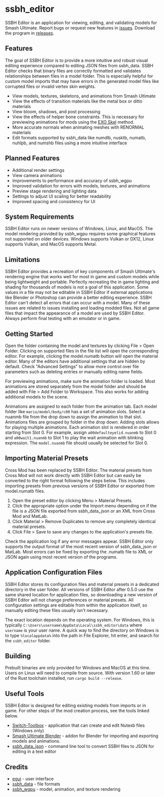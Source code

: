 # ssbh_editor
SSBH Editor is an application for viewing, editing, and validating models for Smash Ultimate. Report bugs or request new features in [issues](https://github.com/ScanMountGoat/ssbh_editor/issues). Download the program in [releases](https://github.com/ScanMountGoat/ssbh_editor/releases).

## Features
The goal of SSBH Editor is to provide a more intuitive and robust visual editing experience compared to editing JSON files from ssbh_data. 
SSBH Editor checks that binary files are correctly formatted and validates relationships between files in a model folder. This is especially 
helpful for custom model imports that may have errors in the generated model files like corrupted files or invalid vertex skin weights.

- View models, textures, skeletons, and animations from Smash Ultimate
- View the effects of transition materials like the metal box or ditto materials
- View bloom, shadows, and post processing
- View the effects of helper bone constraints. This is necessary for previewing animations for mods using the [EXO Skel](https://github.com/ssbucarlos/smash-ultimate-blender) method.
- More accurate normals when animating meshes with RENORMAL materials
- Edit formats supported by ssbh_data like numdlb, nusktb, numatb, nuhlpb, and numshb files using a more intuitive interface

## Planned Features
- Additional render settings
- View camera animations
- Improvements to performance and accuracy of ssbh_wgpu
- Improved validation for errors with models, textures, and animations
- Preview stage rendering and lighting data
- Settings to adjust UI scaling for better readability
- Improved spacing and consistency for UI

## System Requirements
SSBH Editor runs on newer versions of Windows, Linux, and MacOS. The model rendering provided by ssbh_wgpu requires some graphical features not supported on older devices. Windows supports Vulkan or DX12, Linux supports Vulkan, and MacOS supports Metal.

## Limitations
SSBH Editor provides a recreation of key components of Smash Ultimate's rendering engine that works well for most in game and custom models while being lightweight and portable. Perfectly recreating the in game lighting and shading for thousands of models is not a goal of this application. Some values in a file may not be editable in SSBH Editor if external applications like Blender or Photoshop can provide a better editing experience. SSBH Editor can't detect all errors that can occur with a model. Many of these issues are related to issues installing and loading modded files. Not all game files that impact the appearance of a model are used by SSBH Editor. Always perform final testing with an emulator or in game.

## Getting Started
Open the folder containing the model and textures by clicking File > Open Folder. Clicking on supported files in the file list will open the corresponding editor. For example, clicking the model.numatb button will open the material editor. Many of the editors have additional settings that are hidden by default. Check "Advanced Settings" to allow more control over file parameters such as deleting entries or manually editing name fields.

For previewing animations, make sure the animation folder is loaded. Most animations are stored separately from the model folder and should be added with File > Add Folder to Workspace. This also works for adding additional models to the scene. 

Animations are assigned to each folder from the animation tab. Each model folder like `mario/model/body/c00` has a set of animation slots. Select a nuanmb file from the drop down to assign the animation to that slot. Animations files are grouped by folder in the drop down. Adding slots allows for playing multiple animations. Each animation slot is rendered in order starting from Slot 0. For example, assign `a00defaulteyelid.nuanmb` to Slot 0 and `a00wait1.nuanmb` to Slot 1 to play the wait animation with blinking expression. The `model.nuanmb` file should usually be selected for Slot 0.

## Importing Material Presets
Cross Mod has been replaced by SSBH Editor. The material presets from Cross Mod will not work directly with SSBH Editor but can easily be converted to the right format following the steps below. 
This includes importing presets from previous versions of SSBH Editor or exported from model.numatb files.
1. Open the preset editor by clicking Menu > Material Presets.
2. Click the appropriate option under the Import menu depending on if the file is a JSON file exported from ssbh_data_json or an XML from Cross Mod and MatLab.
3. Click Material > Remove Duplicates to remove any completely identical material presets.
4. Click File > Save to save any changes to the application's presets file.

Check the application log if any error messages appear. SSBH Editor only supports the output format of the most recent version of ssbh_data_json or MatLab. 
Most errors can be fixed by exporting the .numatb file to XML or JSON again using most recent version of the programs.

## Application Configuration Files
SSBH Editor stores its configuration files and material presets in a dedicated directory in the user folder. All versions of SSBH Editor after 0.5.0 use the same shared location for application files, so downloading a new version of SSBH Editor will not change preferences or material presets. All configuration settings are editable from within the application itself, so manually editing these files usually isn't necessary.

The exact location depends on the operating system. For Windows, this is typically `C:\Users\username\AppData\Local\ssbh_editor\data` where `username` is your user name. A quick way to find the directory on Windows is to type `%localappdata%` into the path in File Explorer, hit enter, and search for the `ssbh_editor` folder.

## Building
Prebuilt binaries are only provided for Windows and MacOS at this time. Users on Linux will need to compile from source. With version 1.60 or later of the Rust toolchain installed, run `cargo build --release`.

## Useful Tools
SSBH Editor is designed for editing existing models from imports or in game. For other steps of the mod creation process, see the tools linked below.
- [Switch-Toolbox](https://github.com/KillzXGaming/Switch-Toolbox) - application that can create and edit Nutexb files (Windows only)
- [Smash Ultimate Blender](https://github.com/ssbucarlos/smash-ultimate-blender) - addon for Blender for importing and exporting models and animations.
- [ssbh_data_json](https://github.com/ultimate-research/ssbh_lib) - command line tool to convert SSBH files to JSON for editing in a text editor

## Credits
- [egui](https://github.com/emilk/egui) - user interface
- [ssbh_data](https://github.com/ultimate-research/ssbh_lib) - file formats
- [ssbh_wgpu](https://github.com/ScanMountGoat/ssbh_wgpu) - model, animation, and texture rendering
